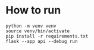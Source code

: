 # How to run

```shell
python -m venv venv
source venv/bin/activate
pip install -r requirements.txt
flask --app api --debug run
```
